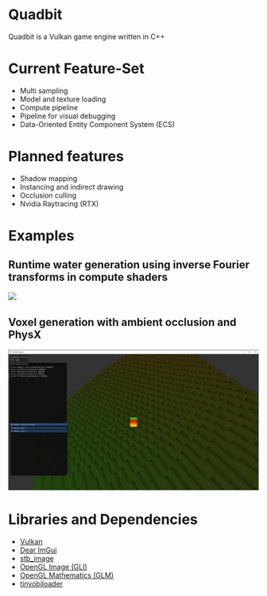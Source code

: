 # Quadbit
Quadbit is a Vulkan game engine written in C++

# Current Feature-Set
- Multi sampling
- Model and texture loading
- Compute pipeline
- Pipeline for visual debugging
- Data-Oriented Entity Component System (ECS)

# Planned features
- Shadow mapping
- Instancing and indirect drawing
- Occlusion culling
- Nvidia Raytracing (RTX)

# Examples
## Runtime water generation using inverse Fourier transforms in compute shaders
![](Media/Water.gif)

## Voxel generation with ambient occlusion and PhysX
![](Media/Voxels_AO.png)

# Libraries and Dependencies
- [Vulkan](https://www.khronos.org/vulkan/)
- [Dear ImGui](https://github.com/ocornut/imgui)
- [stb_image](https://github.com/nothings/stb)
- [OpenGL Image (GLI)](https://github.com/g-truc/gli)
- [OpenGL Mathematics (GLM)](https://github.com/g-truc/glm)
- [tinyobjloader](https://github.com/syoyo/tinyobjloader)
